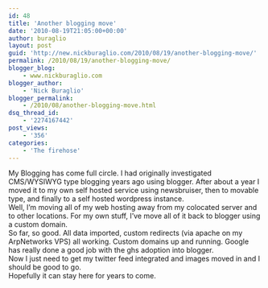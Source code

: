 ```yaml
---
id: 48
title: 'Another blogging move'
date: '2010-08-19T21:05:00+00:00'
author: buraglio
layout: post
guid: 'http://new.nickburaglio.com/2010/08/19/another-blogging-move/'
permalink: /2010/08/19/another-blogging-move/
blogger_blog:
    - www.nickburaglio.com
blogger_author:
    - 'Nick Buraglio'
blogger_permalink:
    - /2010/08/another-blogging-move.html
dsq_thread_id:
    - '2274167442'
post_views:
    - '356'
categories:
    - 'The firehose'
---
```


My Blogging has come full circle. I had originally investigated CMS/WYSIWYG type blogging years ago using blogger. After about a year I moved it to my own self hosted service using newsbruiser, then to movable type, and finally to a self hosted wordpress instance.   
Well, I’m moving all of my web hosting away from my colocated server and to other locations. For my own stuff, I’ve move all of it back to blogger using a custom domain.   
So far, so good. All data imported, custom redirects (via apache on my ArpNetworks VPS) all working. Custom domains up and running. Google has really done a good job with the ghs adoption into blogger.   
Now I just need to get my twitter feed integrated and images moved in and I should be good to go.   
Hopefully it can stay here for years to come.